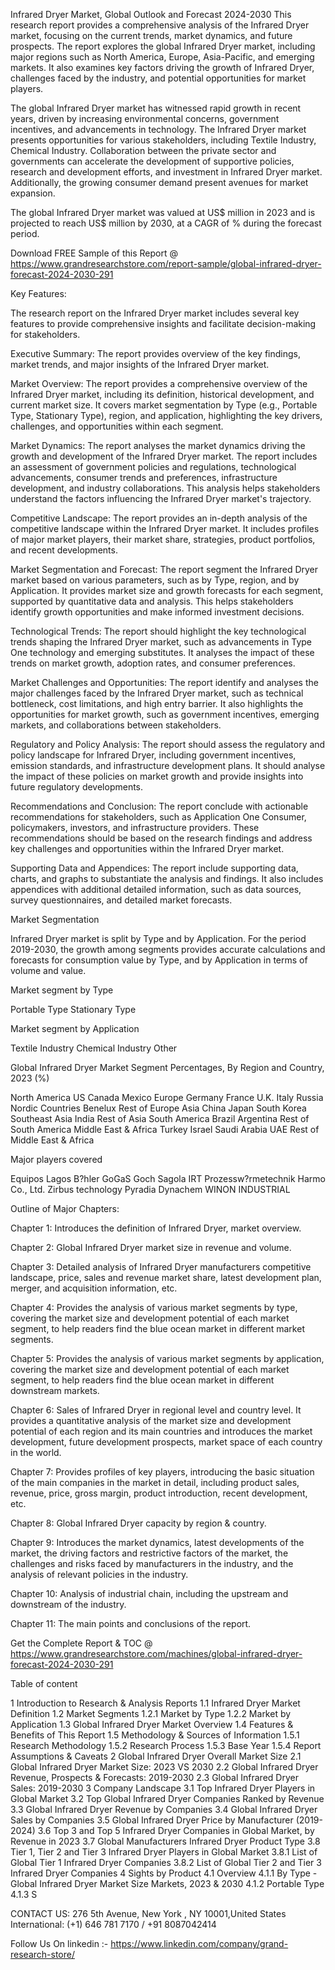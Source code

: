 Infrared Dryer Market, Global Outlook and Forecast 2024-2030
This research report provides a comprehensive analysis of the Infrared Dryer market, focusing on the current trends, market dynamics, and future prospects. The report explores the global Infrared Dryer market, including major regions such as North America, Europe, Asia-Pacific, and emerging markets. It also examines key factors driving the growth of Infrared Dryer, challenges faced by the industry, and potential opportunities for market players.

The global Infrared Dryer market has witnessed rapid growth in recent years, driven by increasing environmental concerns, government incentives, and advancements in technology. The Infrared Dryer market presents opportunities for various stakeholders, including Textile Industry, Chemical Industry. Collaboration between the private sector and governments can accelerate the development of supportive policies, research and development efforts, and investment in Infrared Dryer market. Additionally, the growing consumer demand present avenues for market expansion.

The global Infrared Dryer market was valued at US$ million in 2023 and is projected to reach US$ million by 2030, at a CAGR of % during the forecast period.

Download FREE Sample of this Report @ https://www.grandresearchstore.com/report-sample/global-infrared-dryer-forecast-2024-2030-291


Key Features:

The research report on the Infrared Dryer market includes several key features to provide comprehensive insights and facilitate decision-making for stakeholders.

Executive Summary: The report provides overview of the key findings, market trends, and major insights of the Infrared Dryer market.

Market Overview: The report provides a comprehensive overview of the Infrared Dryer market, including its definition, historical development, and current market size. It covers market segmentation by Type (e.g., Portable Type, Stationary Type), region, and application, highlighting the key drivers, challenges, and opportunities within each segment.

Market Dynamics: The report analyses the market dynamics driving the growth and development of the Infrared Dryer market. The report includes an assessment of government policies and regulations, technological advancements, consumer trends and preferences, infrastructure development, and industry collaborations. This analysis helps stakeholders understand the factors influencing the Infrared Dryer market's trajectory.

Competitive Landscape: The report provides an in-depth analysis of the competitive landscape within the Infrared Dryer market. It includes profiles of major market players, their market share, strategies, product portfolios, and recent developments.

Market Segmentation and Forecast: The report segment the Infrared Dryer market based on various parameters, such as by Type, region, and by Application. It provides market size and growth forecasts for each segment, supported by quantitative data and analysis. This helps stakeholders identify growth opportunities and make informed investment decisions.

Technological Trends: The report should highlight the key technological trends shaping the Infrared Dryer market, such as advancements in Type One technology and emerging substitutes. It analyses the impact of these trends on market growth, adoption rates, and consumer preferences.

Market Challenges and Opportunities: The report identify and analyses the major challenges faced by the Infrared Dryer market, such as technical bottleneck, cost limitations, and high entry barrier. It also highlights the opportunities for market growth, such as government incentives, emerging markets, and collaborations between stakeholders.

Regulatory and Policy Analysis: The report should assess the regulatory and policy landscape for Infrared Dryer, including government incentives, emission standards, and infrastructure development plans. It should analyse the impact of these policies on market growth and provide insights into future regulatory developments.

Recommendations and Conclusion: The report conclude with actionable recommendations for stakeholders, such as Application One Consumer, policymakers, investors, and infrastructure providers. These recommendations should be based on the research findings and address key challenges and opportunities within the Infrared Dryer market.

Supporting Data and Appendices: The report include supporting data, charts, and graphs to substantiate the analysis and findings. It also includes appendices with additional detailed information, such as data sources, survey questionnaires, and detailed market forecasts.

Market Segmentation

Infrared Dryer market is split by Type and by Application. For the period 2019-2030, the growth among segments provides accurate calculations and forecasts for consumption value by Type, and by Application in terms of volume and value.

Market segment by Type



Portable Type
Stationary Type


Market segment by Application



Textile Industry
Chemical Industry
Other


Global Infrared Dryer Market Segment Percentages, By Region and Country, 2023 (%)



North America
US
Canada
Mexico
Europe
Germany
France
U.K.
Italy
Russia
Nordic Countries
Benelux
Rest of Europe
Asia
China
Japan
South Korea
Southeast Asia
India
Rest of Asia
South America
Brazil
Argentina
Rest of South America
Middle East & Africa
Turkey
Israel
Saudi Arabia
UAE
Rest of Middle East & Africa


Major players covered



Equipos Lagos
B?hler
GoGaS Goch
Sagola
IRT Prozessw?rmetechnik
Harmo Co., Ltd.
Zirbus technology
Pyradia
Dynachem
WINON INDUSTRIAL


Outline of Major Chapters:

Chapter 1: Introduces the definition of Infrared Dryer, market overview.

Chapter 2: Global Infrared Dryer market size in revenue and volume.

Chapter 3: Detailed analysis of Infrared Dryer manufacturers competitive landscape, price, sales and revenue market share, latest development plan, merger, and acquisition information, etc.

Chapter 4: Provides the analysis of various market segments by type, covering the market size and development potential of each market segment, to help readers find the blue ocean market in different market segments.

Chapter 5: Provides the analysis of various market segments by application, covering the market size and development potential of each market segment, to help readers find the blue ocean market in different downstream markets.

Chapter 6: Sales of Infrared Dryer in regional level and country level. It provides a quantitative analysis of the market size and development potential of each region and its main countries and introduces the market development, future development prospects, market space of each country in the world.

Chapter 7: Provides profiles of key players, introducing the basic situation of the main companies in the market in detail, including product sales, revenue, price, gross margin, product introduction, recent development, etc.

Chapter 8: Global Infrared Dryer capacity by region & country.

Chapter 9: Introduces the market dynamics, latest developments of the market, the driving factors and restrictive factors of the market, the challenges and risks faced by manufacturers in the industry, and the analysis of relevant policies in the industry.

Chapter 10: Analysis of industrial chain, including the upstream and downstream of the industry.

Chapter 11: The main points and conclusions of the report.

Get the Complete Report & TOC @ https://www.grandresearchstore.com/machines/global-infrared-dryer-forecast-2024-2030-291

Table of content

1 Introduction to Research & Analysis Reports
1.1 Infrared Dryer Market Definition
1.2 Market Segments
1.2.1 Market by Type
1.2.2 Market by Application
1.3 Global Infrared Dryer Market Overview
1.4 Features & Benefits of This Report
1.5 Methodology & Sources of Information
1.5.1 Research Methodology
1.5.2 Research Process
1.5.3 Base Year
1.5.4 Report Assumptions & Caveats
2 Global Infrared Dryer Overall Market Size
2.1 Global Infrared Dryer Market Size: 2023 VS 2030
2.2 Global Infrared Dryer Revenue, Prospects & Forecasts: 2019-2030
2.3 Global Infrared Dryer Sales: 2019-2030
3 Company Landscape
3.1 Top Infrared Dryer Players in Global Market
3.2 Top Global Infrared Dryer Companies Ranked by Revenue
3.3 Global Infrared Dryer Revenue by Companies
3.4 Global Infrared Dryer Sales by Companies
3.5 Global Infrared Dryer Price by Manufacturer (2019-2024)
3.6 Top 3 and Top 5 Infrared Dryer Companies in Global Market, by Revenue in 2023
3.7 Global Manufacturers Infrared Dryer Product Type
3.8 Tier 1, Tier 2 and Tier 3 Infrared Dryer Players in Global Market
3.8.1 List of Global Tier 1 Infrared Dryer Companies
3.8.2 List of Global Tier 2 and Tier 3 Infrared Dryer Companies
4 Sights by Product
4.1 Overview
4.1.1 By Type - Global Infrared Dryer Market Size Markets, 2023 & 2030
4.1.2 Portable Type
4.1.3 S

CONTACT US:
276 5th Avenue, New York , NY 10001,United States
International: (+1) 646 781 7170 / +91 8087042414

Follow Us On linkedin :- https://www.linkedin.com/company/grand-research-store/
